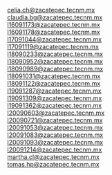 celia.ch@zacatepec.tecnm.mx					
claudia.bg@zacatepec.tecnm.mx					
l16091173@zacatepec.tecnm.mx					
l16091178@zacatepec.tecnm.mx					
l17091044@zacatepec.tecnm.mx					
l17091119@zacatepec.tecnm.mx					
l18090233@zacatepec.tecnm.mx					
l18090952@zacatepec.tecnm.mx					
l18090989@zacatepec.tecnm.mx					
l18091031@zacatepec.tecnm.mx					
l18091122@zacatepec.tecnm.mx					
l19091287@zacatepec.tecnm.mx					
l19091309@zacatepec.tecnm.mx					
l19091362@zacatepec.tecnm.mx					
l20090603@zacatepec.tecnm.mx					
l20090721@zacatepec.tecnm.mx					
l20091053@zacatepec.tecnm.mx					
l20091083@zacatepec.tecnm.mx					
l20091093@zacatepec.tecnm.mx					
l20091214@zacatepec.tecnm.mx					
martha.cl@zacatepec.tecnm.mx					
tomas.hp@zacatepec.tecnm.mx
